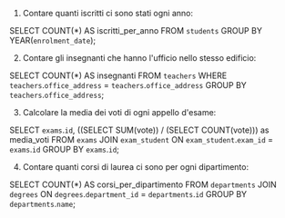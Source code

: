1. Contare quanti iscritti ci sono stati ogni anno:

SELECT COUNT(*) AS iscritti_per_anno
FROM `students`
GROUP BY YEAR(`enrolment_date`);

2. Contare gli insegnanti che hanno l'ufficio nello stesso edificio:

SELECT COUNT(*) AS insegnanti
FROM `teachers`
WHERE `teachers`.`office_address` = `teachers`.`office_address`
GROUP BY `teachers`.`office_address`;

3. Calcolare la media dei voti di ogni appello d'esame:

SELECT `exams`.`id`, ((SELECT SUM(vote)) / (SELECT COUNT(vote))) as media_voti
FROM `exams`
JOIN `exam_student`
ON `exam_student`.`exam_id` = `exams`.`id`
GROUP BY `exams`.`id`;

4. Contare quanti corsi di laurea ci sono per ogni dipartimento:

SELECT COUNT(*) AS corsi_per_dipartimento
FROM `departments`
JOIN `degrees`
ON `degrees`.`department_id` = `departments`.`id`
GROUP BY `departments`.`name`;